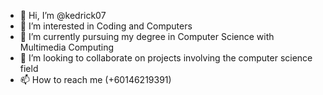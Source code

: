 - 👋 Hi, I’m @kedrick07
- 👀 I’m interested in Coding and Computers
- 🌱 I’m currently pursuing my degree in Computer Science with Multimedia Computing
- 💞️ I’m looking to collaborate on projects involving the computer science field
- 📫 How to reach me (+60146219391)

<!---
kedrick07/kedrick07 is a ✨ special ✨ repository because its `README.md` (this file) appears on your GitHub profile.
You can click the Preview link to take a look at your changes.
--->
